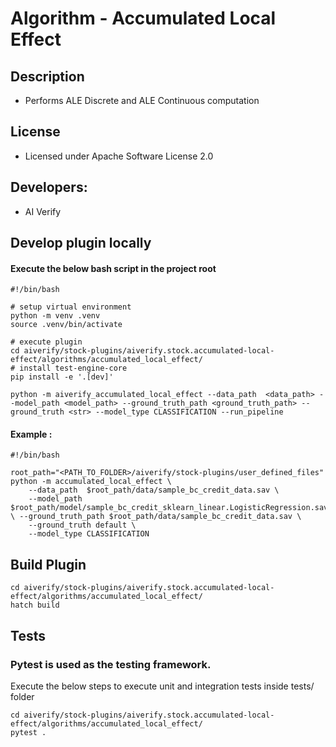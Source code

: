 # Algorithm - Accumulated Local Effect

## Description
* Performs ALE Discrete and ALE Continuous computation

## License
* Licensed under Apache Software License 2.0

## Developers:
* AI Verify

## Develop plugin locally
#### Execute the below bash script in the project root
```
#!/bin/bash

# setup virtual environment
python -m venv .venv
source .venv/bin/activate

# execute plugin
cd aiverify/stock-plugins/aiverify.stock.accumulated-local-effect/algorithms/accumulated_local_effect/
# install test-engine-core 
pip install -e '.[dev]'

python -m aiverify_accumulated_local_effect --data_path  <data_path> --model_path <model_path> --ground_truth_path <ground_truth_path> --ground_truth <str> --model_type CLASSIFICATION --run_pipeline

```
#### Example : 
```
#!/bin/bash

root_path="<PATH_TO_FOLDER>/aiverify/stock-plugins/user_defined_files"
python -m accumulated_local_effect \
    --data_path  $root_path/data/sample_bc_credit_data.sav \
    --model_path $root_path/model/sample_bc_credit_sklearn_linear.LogisticRegression.sav \ --ground_truth_path $root_path/data/sample_bc_credit_data.sav \
    --ground_truth default \
    --model_type CLASSIFICATION

```
## Build Plugin
```
cd aiverify/stock-plugins/aiverify.stock.accumulated-local-effect/algorithms/accumulated_local_effect/
hatch build
```
## Tests
### Pytest is used as the testing framework.
Execute the below steps to execute unit and integration tests inside tests/ folder
```
cd aiverify/stock-plugins/aiverify.stock.accumulated-local-effect/algorithms/accumulated_local_effect/
pytest .
```
